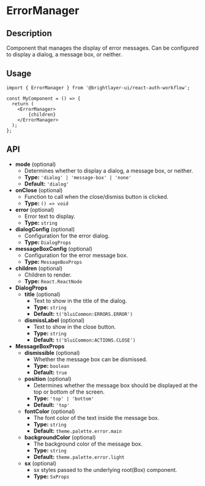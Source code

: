 # ErrorManager

## Description
Component that manages the display of error messages. Can be configured to display a dialog, a message box, or neither.

## Usage
```tsx
import { ErrorManager } from '@brightlayer-ui/react-auth-workflow';

const MyComponent = () => {
  return (
    <ErrorManager>
        {children}
    </ErrorManager>
  );
};
```

## API

 - **mode** (optional)
   - Determines whether to display a dialog, a message box, or neither.
   - **Type:** `'dialog' | 'message-box' | 'none'`
   - **Default:** `'dialog'`
 - **onClose** (optional)
   - Function to call when the close/dismiss button is clicked.
   - **Type:** `() => void`
 - **error** (optional)
   - Error text to display.
   - **Type:** `string`
 - **dialogConfig** (optional)
   - Configuration for the error dialog.
   - **Type:** `DialogProps`
 - **messageBoxConfig** (optional)
   - Configuration for the error message box.
   - **Type:** `MessageBoxProps`
 - **children** (optional)
   - Children to render.
   - **Type:** `React.ReactNode`
 - **DialogProps**
   - **title** (optional)
     - Text to show in the title of the dialog.
     - **Type:** `string`
     - **Default:** `t('bluiCommon:ERRORS.ERROR')`
   - **dismissLabel** (optional)
     - Text to show in the close button.
     - **Type:** `string`
     - **Default:** `t('bluiCommon:ACTIONS.CLOSE')`
- **MessageBoxProps**
  - **dismissible** (optional)
    - Whether the message box can be dismissed.
    - **Type:** `boolean`
    - **Default:** `true`
  - **position** (optional)
    - Determines whether the message box should be displayed at the top or bottom of the screen.
    - **Type:** `'top' | 'bottom'`
    - **Default:** `'top'`
  - **fontColor** (optional)
    - The font color of the text inside the message box.
    - **Type:** `string`
    - **Default:** `theme.palette.error.main`
  - **backgroundColor** (optional)
    - The background color of the message box.
    - **Type:** `string`
    - **Default:** `theme.palette.error.light`
  - **sx** (optional)
    - sx styles passed to the underlying root(Box) component.
    - **Type:** `SxProps`
